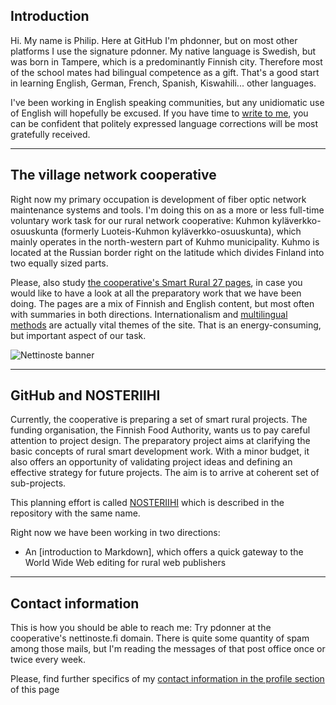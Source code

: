## Introduction

Hi. My name is Philip. Here at GitHub I'm phdonner, but on most other platforms I use the signature pdonner. My native language is Swedish, but was born in Tampere, which is a predominantly Finnish city. Therefore most of the school mates had bilingual competence as a gift. That's a good start in learning English, German, French, Spanish, Kiswahili... other languages.

I've been working in English speaking communities, but any unidiomatic use of English will hopefully be excused. If you have time to [write to me](https://github.com/phdonner/phdonner/blob/main/README.md#contact-information), you can be confident that politely expressed language corrections will be most gratefully received.

---

## The village network cooperative

Right now my primary occupation is development of fiber optic network maintenance systems and tools. I'm doing this on as a more or less full-time voluntary work task for our rural network cooperative: Kuhmon kyläverkko-osuuskunta (formerly Luoteis-Kuhmon kyläverkko-osuuskunta), which mainly operates in the north-western part of Kuhmo municipality. Kuhmo is located at the Russian border right on the latitude which divides Finland into two equally sized parts. 

Please, also study [the cooperative's Smart Rural 27 pages](https://nettinoste.fi/wp/category/smart-rural-27/), in case you would like to have a look at all the preparatory work that we have been doing. The pages are a mix of Finnish and English content, but most often with summaries in both directions. Internationalism and [multilingual methods](https://github.com/phdonner/phdonner/blob/main/markdown.md#multilingual-markdown) are actually vital themes of the site. That is an energy-consuming, but important aspect of our task.

![Nettinoste banner](https://nettinoste.fi/wp/wp-content/uploads/2014/05/copy-header_1260_240.png)

---
## GitHub and NOSTERIIHI

Currently, the cooperative is preparing a set of smart rural projects. The funding organisation, the Finnish Food Authority, wants us to pay careful attention to project design. The preparatory project aims at clarifying the basic concepts of rural smart development work. With a minor budget, it also offers an opportunity of validating project ideas and defining an effective strategy for future projects. The aim is to arrive at coherent set of sub-projects. 

This planning effort is called [NOSTERIIHI](https://github.com/phdonner/NOSTERIIHI) which is described in the repository with the same name.

Right now we have been working in two directions:

* An [introduction to Markdown], which offers a quick gateway to the World Wide Web editing for rural web publishers

---

## Contact information

This is how you should be able to reach me: Try pdonner at the cooperative's nettinoste.fi domain. There is quite some quantity of spam among those mails, but I'm reading the messages of that post office once or twice every week. 

Please, find further specifics of my [contact information in the profile section](https://github.com/phdonner) of this page

<!---
phdonner/phdonner is a ✨ special ✨ repository because its `README.md` (this file) appears on your GitHub profile.
You can click the Preview link to take a look at your changes.
--->
